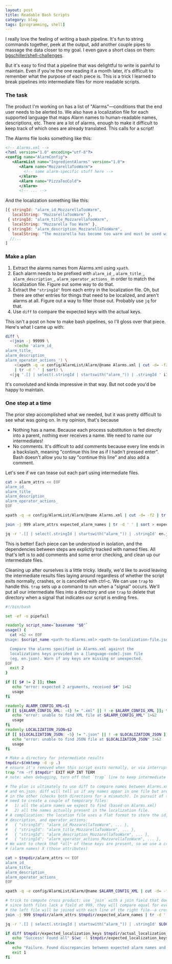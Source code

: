 ```yaml
---
layout: post
title: Readable Bash Scripts
category: blog
tags: [programming, shell]
---
```


I really love the feeling of writing a bash pipeline. It's fun to string commands together, peek at the output, add another couple pipes to massage the data closer to my goal. I even gave a short class on them: [bgschiller/shell-challenges](https://github.com/bgschiller/shell-challenges).

But it's easy to find that a pipeline that was delightful to write is painful to maintain. Even if you're the one reading it a month later, it's difficult to remember what the purpose of each piece is. This is a trick I learned to break pipelines into intermediate files for more readable scripts.

### The task

The product I'm working on has a list of "Alarms"&mdash;conditions that the end user needs to be alerted to. We also have a localization file for each supported language that maps Alarm names to human-readable names, descriptions, etc. There are a lot of alarms, enough to make it difficult to keep track of which ones are already translated. This calls for a script!

The Alarms file looks something like this:

```xml
<!-- Alarms.xml -->
<?xml version="1.0" encoding="utf-8"?>
<config name="AlarmConfig">
   <AlarmList name="IngredientAlarms" version="1.0">
      <Alarm name="MozzarellaTooWarm">
        <!-- some alarm-specific stuff here -->
      </Alarm>
      <Alarm name="PizzaTooCold">
      </Alarm>
      <!-- ... -->
```

And the localization something like this:

<!-- prettier-ignore -->
```js
[{ stringId: "alarm_id_MozzarellaTooWarm",
   localString: "MozzarellaTooWarm" },
 { stringId: "alarm_title_MozzarellaTooWarm",
   localString: "Mozzarella Too Warm" },
 { stringId: "alarm_description_MozzarellaTooWarm",
   localString: "The mozzarella has become too warm and must be used within the next five minutes" },
  //...
]
```

### Make a plan

1. Extract the alarms names from Alarms.xml using `xpath`.
2. Each alarm needs to be prefixed with `alarm_id_`, `alarm_title_`, `alarm_description_`, `alarm_operator_actions_` in order to match the localization file. Figure out some way to do that.
3. Extract the `"stringId"` from each entry in the localization file. Oh, but there are other entries for things that need to be localized, and aren't alarms at all. Figure out a way to filter those out. Probably use `jq` for that.
4. Use `diff` to compare the expected keys with the actual keys.

This isn't a post on how to make bash pipelines, so I'll gloss over that piece. Here's what I came up with:

```bash
diff \
  <(join -j 99999 \
    <(echo 'alarm_id_
alarm_title_
alarm_description_
alarm_operator_actions_') \
    <(xpath -q -e config/AlarmList/Alarm/@name Alarms.xml | cut -d= -f2 | tr -d '"') \
    | tr -d ' ' | sort) \
  <(jq '.[] | select(.stringId | startswith("alarm_")) | .stringId ' i18n/en.json | sort)
```

It's convoluted and kinda impressive in that way. But not code you'd be happy to maintain.

### One step at a time

The prior step accomplished what we needed, but it was pretty difficult to see what was going on. In my opinion, that's because

- Nothing has a name. Because each process substitution is fed directly into a parent, nothing ever receives a name. We need to name our intermediates!
- No comments. It's difficult to add comments because every line ends in a backslash, meaning "continue this line as if I hadn't pressed enter". Bash doesn't allow you to say "continue this line" and also add a comment.

Let's see if we can tease out each part using intermediate files.

```bash
cat > alarm_attrs << EOF
alarm_id_
alarm_title_
alarm_description_
alarm_operator_actions_
EOF

xpath -q -e config/AlarmList/Alarm/@name Alarms.xml | cut -d= -f2 | tr -d '"' > expected_alarm_names

join -j 999 alarm_attrs expected_alarm_names | tr -d ' ' | sort > expected_localization_keys

jq -r '.[] | select(.stringId | startswith("alarm_")) | .stringId' en.json | sort > actual_localization_keys
```

This is better! Each piece can be understood in isolation, and the dependencies between steps are explictly tracked with named files. All that's left is to add comments and some error checking, and clean up our intermediate files.

Cleaning up after ourselves is a little tricky. Ideally, we'd like to avoid leaving the intermediate results files laying around regardless of whether the script exits normally, crashes, or is cancelled with ctrl-c. We can use `trap` to handle this. `trap` sets up a command to run when a "signal" occurs. We'll put all our intermediate files into a directory and use `trap` to delete that directory when a signal that indicates our script is ending fires.

```bash
#!/bin/bash

set -ef -o pipefail

readonly script_name=`basename "$0"`
usage() {
  cat >&2 << EOF
Usage: $script_name <path-to-Alarms.xml> <path-to-localization-file.json>

  Compare the alarms specified in Alarms.xml against the
  localizations keys provided in a [language-code].json file
  (eg, en.json). Warn if any keys are missing or unexpected.
EOF
  exit 2
}

if [[ $# != 2 ]]; then
   echo "error: expected 2 arguments, received $#" 1>&2
   usage
fi

readonly ALARM_CONFIG_XML=$1
if [[ ${ALARM_CONFIG_XML: -4} != ".xml" || ! -e $ALARM_CONFIG_XML ]]; then
   echo "error: unable to find XML file at $ALARM_CONFIG_XML" 1>&2
   usage
fi
readonly LOCALIZATION_JSON=$2
if [[ ${LOCALIZATION_JSON: -5} != ".json" || ! -e $LOCALIZATION_JSON ]]; then
   echo "error: unable to find JSON file at $LOCALIZATION_JSON" 1>&2
   usage
fi

# Make a directory for intermediate results
tmpdir=$(mktemp -d -p .)
# ensure it's removed when this script exits normally, or via interrupt
trap "rm -rf $tmpdir" EXIT HUP INT TERM
# note: when debugging, turn off that `trap` line to keep intermediate results around

# The plan is ultimately to use diff to compare names between Alarms.xml
# and en.json. diff will tell us if any names appar in one file but are missing
# in the other (checks both directions for a mismatch). In pursuit of this, we
# need to create a couple of temporary files:
#   1) all the alarm names we expect to find (based on Alarms.xml)
#   2) all the names actually present in the localization file.
# A complication: the location file uses a flat format to store the id, title,
# description, and operator_actions:
#   { "stringId": "alarm_id_MozzarellaTooWarm", ... },
#   { "stringId": "alarm_title_MozzarellaTooWarm", ... },
#   { "stringId": "alarm_description_MozzarellaTooWarm", ... },
#   { "stringId": "alarm_operator_actions_MozzarellaTooWarm", ... },
# We want to check that *all* of these keys are present, so we use a cross product of
# (alarm names) X (those attributes)

cat > $tmpdir/alarm_attrs << EOF
alarm_id_
alarm_title_
alarm_description_
alarm_operator_actions_
EOF

xpath -q -e config/AlarmList/Alarm/@name $ALARM_CONFIG_XML | cut -d= -f2 | tr -d '"' > $tmpdir/expected_alarm_names

# trick to compute cross product: use `join` with a join field that doesn't exist (999)
# since both files lack a field at 999, they will compare equal for every key, and each line of
# the left file will be joined with each line of the right file--a cross product.
join -j 999 $tmpdir/alarm_attrs $tmpdir/expected_alarm_names | tr -d ' ' | sort > $tmpdir/expected_localization_keys

jq -r '.[] | select(.stringId | startswith("alarm_")) | .stringId' $LOCALIZATION_JSON | sort > $tmpdir/actual_localization_keys

if diff $tmpdir/expected_localization_keys $tmpdir/actual_localization_keys; then
   echo "Success! Found all" $(wc -l $tmpdir/expected_localization_keys) "expected localization keys"  1>&2
else
   echo "Failure. Found discrepancies between expected alarm names and actual localization keys" 1>&2
   exit 1
fi
```
